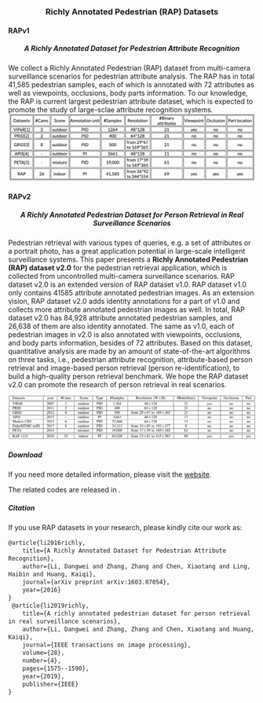 
### <center>Richly Annotated Pedestrian (RAP) Datasets</center>

#### RAPv1  
#####  <center> A Richly Annotated Dataset for Pedestrian Attribute Recognition </center>
We collect a Richly Annotated Pedestrian (RAP) dataset from multi-camera surveillance scenarios for pedestrian attribute analysis. The RAP has in total 41,585 pedestrian samples, each of which is annotated with 72 attributes as well as viewpoints, occlusions, body parts information. To our knowledge, the RAP is current largest pedestrian attribute dataset, which is expected to promote the study of large-sclae attribute recognition systems.
![rapv1](https://github.com/valencebond/RAP-dataset/blob/master/rap1_comp.png?raw=true)




#### RAPv2  
#####  <center> A Richly Annotated Pedestrian Dataset for Person Retrieval in Real Surveillance Scenarios </center>

Pedestrian retrieval with various types of queries, e.g. a set of attributes or a portrait photo, has a great application potential in large-scale intelligent surveillance systems. This paper presents a __Richly Annotated Pedestrian (RAP) dataset v2.0__ for the pedestrian retrieval application, which is collected from uncontrolled multi-camera surveillance scenarios. RAP dataset v2.0 is an extended version of RAP dataset v1.0. RAP dataset v1.0 only contains 41585 attribute annotated pedestrian images. As an extension vision, RAP dataset v2.0 adds identity annotations for a part of v1.0 and collects more attribute annotated pedestrian images as well. In total, RAP dataset v2.0 has 84,928 attribute annotated pedestrian samples, and 26,638 of them are also identity annotated. The same as v1.0, each of pedestrian images in v2.0 is also annotated with viewpoints, occlusions, and body parts information, besides of 72 attributes. Based on this dataset, quantitative analysis are made by an amount of state-of-the-art algorithms on three tasks, i.e., pedestrian attribute recognition, attribute-based person retrieval and image-based person retrieval (person re-identification), to build a high-quality person retrieval benchmark. We hope the RAP dataset v2.0 can promote the research of person retrieval in real scenarios.


![rapv2](https://github.com/valencebond/RAP-dataset/blob/master/rap2_comp.png?raw=true)


##### Download

If you need more detailed information, please visit the [website](www.xxxx.com).

The related codes are released in .


##### Citation
If you use RAP datasets in your research, please kindly cite our work as:

```
@article{li2016richly,
    title={A Richly Annotated Dataset for Pedestrian Attribute Recognition},
    author={Li, Dangwei and Zhang, Zhang and Chen, Xiaotang and Ling, Haibin and Huang, Kaiqi},
    journal={arXiv preprint arXiv:1603.07054},
    year={2016}
}
 @article{li2019richly,
    title={A richly annotated pedestrian dataset for person retrieval in real surveillance scenarios},
    author={Li, Dangwei and Zhang, Zhang and Chen, Xiaotang and Huang, Kaiqi},
    journal={IEEE transactions on image processing},
    volume={28},
    number={4},
    pages={1575--1590},
    year={2019},
    publisher={IEEE}
}
```






